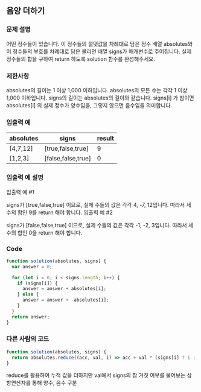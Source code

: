 ## 음양 더하기

### 문제 설명

어떤 정수들이 있습니다. 이 정수들의 절댓값을 차례대로 담은 정수 배열 absolutes와 이 정수들의 부호를 차례대로 담은 불리언 배열 signs가 매개변수로 주어집니다. 실제 정수들의 합을 구하여 return 하도록 solution 함수를 완성해주세요.

### 제한사항

absolutes의 길이는 1 이상 1,000 이하입니다.
absolutes의 모든 수는 각각 1 이상 1,000 이하입니다.
signs의 길이는 absolutes의 길이와 같습니다.
signs[i] 가 참이면 absolutes[i] 의 실제 정수가 양수임을, 그렇지 않으면 음수임을 의미합니다.

### 입출력 예

| absolutes | signs              | result |
| --------- | ------------------ | ------ |
| [4,7,12]  | [true,false,true]  | 9      |
| [1,2,3]   | [false,false,true] | 0      |

### 입출력 예 설명

입출력 예 #1

signs가 [true,false,true] 이므로, 실제 수들의 값은 각각 4, -7, 12입니다.
따라서 세 수의 합인 9를 return 해야 합니다.
입출력 예 #2

signs가 [false,false,true] 이므로, 실제 수들의 값은 각각 -1, -2, 3입니다.
따라서 세 수의 합인 0을 return 해야 합니다.

### Code

```js
function solution(absolutes, signs) {
  var answer = 0;

  for (let i = 0; i < signs.length; i++) {
    if (signs[i]) {
      answer = answer + absolutes[i];
    } else {
      answer = answer + -absolutes[i];
    }
  }
  return answer;
}
```

### 다른 사람의 코드

```js
function solution(absolutes, signs) {
  return absolutes.reduce((acc, val, i) => acc + val * (signs[i] ? 1 : -1), 0);
}
```

reduce를 활용하여 누적 값을 더하지만 val에서 signs의 참 거짓 여부를 물어보는 삼항연산자를 통해 양수, 음수 구분
